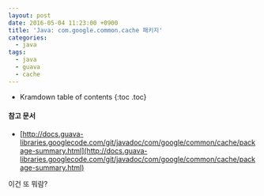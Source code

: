 ```yaml
---
layout: post
date: 2016-05-04 11:23:00 +0900
title: 'Java: com.google.common.cache 패키지'
categories:
  - java
tags:
  - java
  - guava
  - cache
---
```


* Kramdown table of contents
{:toc .toc}

#### 참고 문서

- [http://docs.guava-libraries.googlecode.com/git/javadoc/com/google/common/cache/package-summary.html](http://docs.guava-libraries.googlecode.com/git/javadoc/com/google/common/cache/package-summary.html)

이건 또 뭐람?
